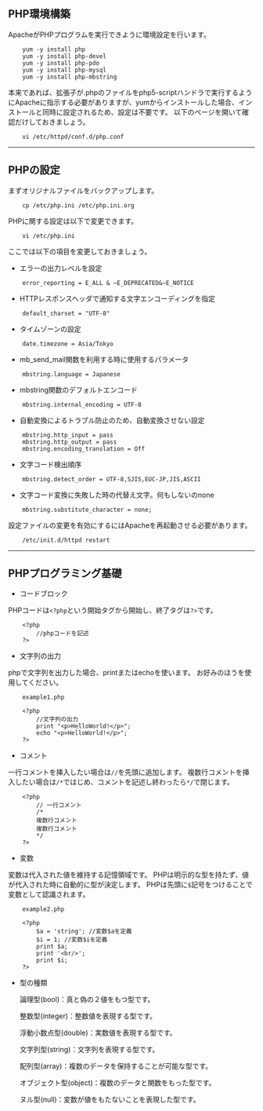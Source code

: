## PHP環境構築
ApacheがPHPプログラムを実行できように環境設定を行います。
```
	yum -y install php
	yum -y install php-devel
	yum -y install php-pdo
	yum -y install php-mysql
	yum -y install php-mbstring
```
本来であれば、拡張子が.phpのファイルをphp5-scriptハンドラで実行するようにApacheに指示する必要がありますが、yumからインストールした場合、インストールと同時に設定されるため、設定は不要です。
以下のページを開いて確認だけしておきましょう。
```
	vi /etc/httpd/conf.d/php.conf
```
---------------------------------------------------------------------------
## PHPの設定
まずオリジナルファイルをバックアップします。
```
	cp /etc/php.ini /etc/php.ini.org
```
PHPに関する設定は以下で変更できます。
```
	vi /etc/php.ini
```
ここでは以下の項目を変更しておきましょう。
- エラーの出力レベルを設定

```
	error_reporting = E_ALL & ~E_DEPRECATED&~E_NOTICE
```
- HTTPレスポンスヘッダで通知する文字エンコーディングを指定

```
	default_charset = "UTF-8"
```
- タイムゾーンの設定

```
	date.timezone = Asia/Tokyo
```
- mb_send_mail関数を利用する時に使用するパラメータ

```
	mbstring.language = Japanese
```
- mbstring関数のデフォルトエンコード

```
	mbstring.internal_encoding = UTF-8
```
- 自動変換によるトラブル防止のため、自動変換させない設定

```
	mbstring.http_input = pass
	mbstring.http_output = pass
	mbstring.encoding_translation = Off
```
- 文字コード検出順序

```
	mbstring.detect_order = UTF-8,SJIS,EUC-JP,JIS,ASCII
```
- 文字コード変換に失敗した時の代替え文字。何もしないのnone

```
	mbstring.substitute_character = none;
```
設定ファイルの変更を有効にするにはApacheを再起動させる必要があります。

```
	/etc/init.d/httpd restart
```
---------------------------------------------------------------------------
## PHPプログラミング基礎
- コードブロック

PHPコードは`<?php`という開始タグから開始し、終了タグは`?>`です。
```
	<?php
		//phpコードを記述
	?>
```
- 文字列の出力

phpで文字列を出力した場合、printまたはechoを使います。
お好みのほうを使用してください。
```
	example1.php
	
	<?php
		//文字列の出力
		print "<p>HelloWorld!</p>";
		echo "<p>HelloWorld!</p>";
	?>
```
- コメント

一行コメントを挿入したい場合は`//`を先頭に追加します。
複数行コメントを挿入したい場合は`/*`ではじめ、コメントを記述し終わったら`*/`で閉じます。
```
	<?php
		// 一行コメント
		/*
		複数行コメント
		複数行コメント
		*/
	?>
```
- 変数

変数は代入された値を維持する記憶領域です。
PHPは明示的な型を持たず、値が代入された時に自動的に型が決定します。
PHPは先頭に`$`記号をつけることで変数として認識されます。
```
	example2.php
	
	<?php
		$a = 'string'; //変数$aを定義
		$i = 1; //変数$iを定義
		print $a;
		print '<br/>';
		print $i;
	?>
```
- 型の種類

	論理型(bool)：真と偽の２値をもつ型です。

	整数型(integer)：整数値を表現する型です。

	浮動小数点型(double)：実数値を表現する型です。

	文字列型(string)：文字列を表現する型です。

	配列型(array)：複数のデータを保持することが可能な型です。

	オブジェクト型(object)：複数のデータと関数をもった型です。

	ヌル型(null)：変数が値をもたないことを表現した型です。


